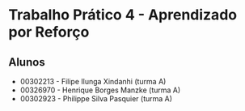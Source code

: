 # Trabalho Prático 4 - Aprendizado por Reforço

## Alunos
* 00302213 - Filipe Ilunga Xindanhi (turma A)
* 00326970 - Henrique Borges Manzke (turma A)
* 00302923 - Philippe Silva Pasquier (turma A)
